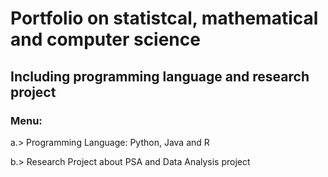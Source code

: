 # Portfolio on statistcal, mathematical and computer science
## Including programming language and research project 
### Menu: 
a.> Programming Language: Python, Java and R

b.> Research Project about PSA and Data Analysis project
